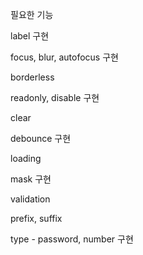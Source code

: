 필요한 기능

label 구현

focus, blur, autofocus 구현

borderless

readonly, disable 구현

clear

debounce 구현

loading

mask 구현

validation

prefix, suffix

type - password, number 구현
